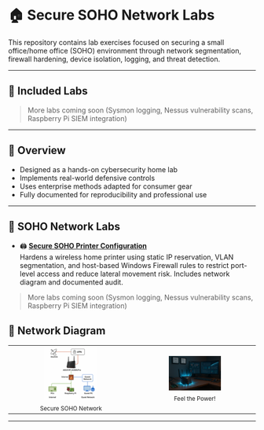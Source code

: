 # 🏠 Secure SOHO Network Labs

This repository contains lab exercises focused on securing a small office/home office (SOHO) environment through network segmentation, firewall hardening, device isolation, logging, and threat detection.

---

## 🔧 Included Labs



> More labs coming soon (Sysmon logging, Nessus vulnerability scans, Raspberry Pi SIEM integration)

---

## 📎 Overview

- Designed as a hands-on cybersecurity home lab
- Implements real-world defensive controls
- Uses enterprise methods adapted for consumer gear
- Fully documented for reproducibility and professional use

---

## 🧪 SOHO Network Labs

- 🖨️ **[Secure SOHO Printer Configuration](secure-soho-network-lab/)**  
  Hardens a wireless home printer using static IP reservation, VLAN segmentation, and host-based Windows Firewall rules to restrict port-level access and reduce lateral movement risk. Includes network diagram and documented audit.

> More labs coming soon (Sysmon logging, Nessus vulnerability scans, Raspberry Pi SIEM integration)


## 📸 Network Diagram

<table>
  <tr>
    <td align="center">
      <img src="secure-soho-network-lab/images/Home_Network_Security_Lab_Dia.png" width="45%"><br>
      <sub>Secure SOHO Network</sub>
    </td>
    <td align="center">
      <img src="secure-soho-network-lab/images/badass.png" width="45%"><br>
      <sub>Feel the Power!</sub>
    </td>
  </tr>
</table>

---


